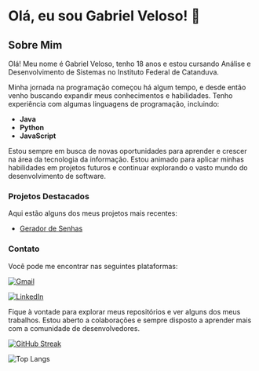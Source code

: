 # Olá, eu sou Gabriel Veloso! 👋

## Sobre Mim

Olá! Meu nome é Gabriel Veloso, tenho 18 anos e estou cursando Análise e Desenvolvimento de Sistemas no Instituto Federal de Catanduva. 

Minha jornada na programação começou há algum tempo, e desde então venho buscando expandir meus conhecimentos e habilidades. Tenho experiência com algumas linguagens de programação, incluindo:

- **Java**
- **Python**
- **JavaScript**

Estou sempre em busca de novas oportunidades para aprender e crescer na área da tecnologia da informação. Estou animado para aplicar minhas habilidades em projetos futuros e continuar explorando o vasto mundo do desenvolvimento de software.

### Projetos Destacados

Aqui estão alguns dos meus projetos mais recentes:

- [Gerador de Senhas](https://github.com/gabrielvfdelima/Password-Generator-Python)

### Contato

Você pode me encontrar nas seguintes plataformas:

[![Gmail](https://img.shields.io/badge/Gmail-333333?style=for-the-badge&logo=gmail&logoColor=red)](mailto:gabrielvfdelima@gmail.com)

[![LinkedIn](https://img.shields.io/badge/LinkedIn-0077B5?style=for-the-badge&logo=linkedin&logoColor=white)](https://www.linkedin.com/in/gabrielvfdelima/)

Fique à vontade para explorar meus repositórios e ver alguns dos meus trabalhos. Estou aberto a colaborações e sempre disposto a aprender mais com a comunidade de desenvolvedores.

[![GitHub Streak](https://streak-stats.demolab.com?user=gabrielvfdelima&theme=tokyonight&border_radius=10)](https://git.io/streak-stats)

![Top Langs](https://github-readme-stats-git-masterrstaa-rickstaa.vercel.app/api/top-langs/?username=gabrielvfdelima&layout=compact&bg_color=1A1B27&border_color=70A5FD&title_color=DA0F5&text_color=38BDAE)